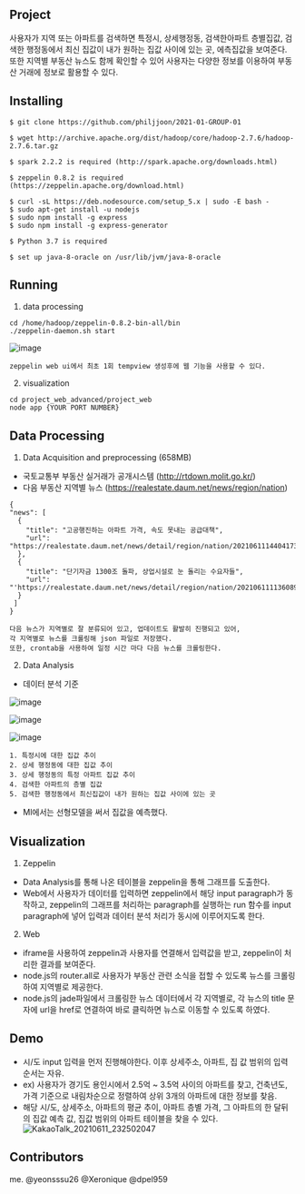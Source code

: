 ## Project
사용자가 지역 또는 아파트를 검색하면 특정시, 상세행정동, 검색한아파트 층별집값, 검색한 행정동에서 최신 집값이 내가 원하는 집값 사이에 있는 곳, 에측집값을 보여준다. 또한 지역별 부동산 뉴스도 함께 확인할 수 있어 사용자는 다양한 정보를 이용하여 부동산 거래에 정보로 활용할 수 있다.


## Installing

```
$ git clone https://github.com/philjjoon/2021-01-GROUP-01

$ wget http://archive.apache.org/dist/hadoop/core/hadoop-2.7.6/hadoop-2.7.6.tar.gz

$ spark 2.2.2 is required (http://spark.apache.org/downloads.html)

$ zeppelin 0.8.2 is required (https://zeppelin.apache.org/download.html)

$ curl -sL https://deb.nodesource.com/setup_5.x | sudo -E bash -
$ sudo apt-get install -u nodejs
$ sudo npm install -g express
$ sudo npm install -g express-generator

$ Python 3.7 is required

$ set up java-8-oracle on /usr/lib/jvm/java-8-oracle
```


## Running

1. data processing
```
cd /home/hadoop/zeppelin-0.8.2-bin-all/bin
./zeppelin-daemon.sh start
```

![image](https://user-images.githubusercontent.com/70676394/121698213-bf06c180-cb08-11eb-91ea-6d378e0cbb2b.png)

```
zeppelin web ui에서 최초 1회 tempview 생성후에 웹 기능을 사용할 수 있다.
```

2. visualization
```
cd project_web_advanced/project_web
node app {YOUR PORT NUMBER}
```




## Data Processing

1. Data Acquisition and preprocessing (658MB)
  - 국토교통부 부동산 실거래가 공개시스템 (http://rtdown.molit.go.kr/)
  - 다음 부동산 지역별 뉴스 (https://realestate.daum.net/news/region/nation)
  ```
  {
  "news": [
    {
      "title": "고공행진하는 아파트 가격, 속도 못내는 공급대책",
      "url": "https://realestate.daum.net/news/detail/region/nation/20210611144041734"
    },
    {
      "title": "단기자금 1300조 돌파, 상업시설로 눈 돌리는 수요자들",
      "url": "'https://realestate.daum.net/news/detail/region/nation/20210611113608981"
    }
   ]
}

  ```
  ```
  다음 뉴스가 지역별로 잘 분류되어 있고, 업데이트도 활발히 진행되고 있어,
  각 지역별로 뉴스를 크롤링해 json 파일로 저장했다.
  또한, crontab을 사용하여 일정 시간 마다 다음 뉴스를 크롤링한다.
  ```

2. Data Analysis
  - 데이터 분석 기준

  ![image](https://user-images.githubusercontent.com/70676394/121704591-dd6fbb80-cb0e-11eb-85e6-1c9a51efb94a.png)

  ![image](https://user-images.githubusercontent.com/70676394/121704771-042df200-cb0f-11eb-9e3f-39143454fec1.png)

  ![image](https://user-images.githubusercontent.com/70676394/121704687-f1b3b880-cb0e-11eb-8c60-d4af2dc3ea38.png)


    1. 특정시에 대한 집값 추이
    2. 상세 행정동에 대한 집값 추이
    3. 상세 행정동의 특정 아파트 집값 추이
    4. 검색한 아파트의 층별 집값
    5. 검색한 행정동에서 최신집값이 내가 원하는 집값 사이에 있는 곳

  - Ml에서는 선형모델을 써서 집값을 예측했다.


## Visualization

1. Zeppelin
- Data Analysis를 통해 나온 테이블을 zeppelin을 통해 그래프를 도출한다.
- Web에서 사용자가 데이터를 입력하면 zeppelin에서 해당 input paragraph가 동작하고, zeppelin의 그래프를 처리하는 paragraph를 실행하는 run 함수를 input paragraph에 넣어 입력과 데이터 분석 처리가 동시에 이루어지도록 한다.


2. Web
- iframe을 사용하여 zeppelin과 사용자를 연결해서 입력값을 받고, zeppelin이 처리한 결과를 보여준다.
- node.js의 router.all로 사용자가 부동산 관련 소식을 접할 수 있도록 뉴스를 크롤링하여 지역별로 제공한다.
- node.js의 jade파일에서 크롤링한 뉴스 데이터에서 각 지역별로, 각 뉴스의 title 문자에 url을 href로 연결하여 바로 클릭하면 뉴스로 이동할 수 있도록 하였다.


## Demo
- 시/도 input 입력을 먼저 진행해야한다. 이후 상세주소, 아파트, 집 값 범위의 입력 순서는 자유.
- ex) 사용자가 경기도 용인시에서 2.5억 ~ 3.5억 사이의 아파트를 찾고, 건축년도, 가격 기준으로 내림차순으로 정렬하여 상위 3개의 아파트에 대한 정보를 찾음.
- 해당 시/도, 상세주소, 아파트의 평균 추이, 아파트 층별 가격, 그 아파트의 한 달뒤의 집값 예측 값, 집값 범위의 아파트 테이블을 찾을 수 있다. 
![KakaoTalk_20210611_232502047](https://user-images.githubusercontent.com/70676394/121701880-53265800-cb0c-11eb-8cf2-712e26aa86b9.gif)


## Contributors
me.
@yeonsssu26
@Xeronique
@dpel959
